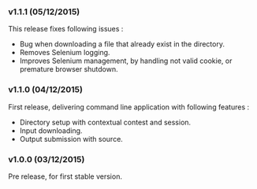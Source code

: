 
### **v1.1.1** (05/12/2015)

This release fixes following issues :

* Bug when downloading a file that already exist in the directory.
* Removes Selenium logging.
* Improves Selenium management, by handling not valid cookie, or premature browser shutdown.

### **v1.1.0** (04/12/2015)

First release, delivering command line application with following features :

* Directory setup with contextual contest and session.
* Input downloading.
* Output submission with source.

### **v1.0.0** (03/12/2015)

Pre release, for first stable version.
